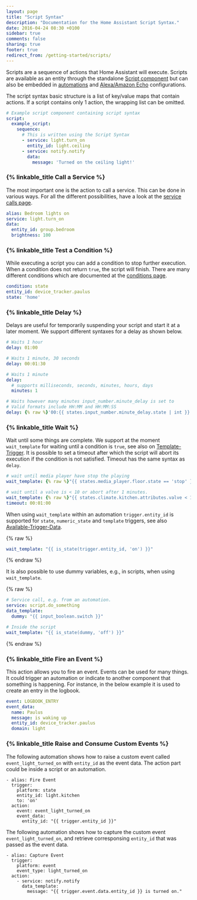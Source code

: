 ```yaml
---
layout: page
title: "Script Syntax"
description: "Documentation for the Home Assistant Script Syntax."
date: 2016-04-24 08:30 +0100
sidebar: true
comments: false
sharing: true
footer: true
redirect_from: /getting-started/scripts/
---
```


Scripts are a sequence of actions that Home Assistant will execute. Scripts are available as an entity through the standalone [Script component] but can also be embedded in [automations] and [Alexa/Amazon Echo] configurations.

The script syntax basic structure is a list of key/value maps that contain actions. If a script contains only 1 action, the wrapping list can be omitted.

```yaml
# Example script component containing script syntax
script:
  example_script:
    sequence:
      # This is written using the Script Syntax
      - service: light.turn_on
        entity_id: light.ceiling
      - service: notify.notify
        data:
          message: 'Turned on the ceiling light!'
```

### {% linkable_title Call a Service %}

The most important one is the action to call a service. This can be done in various ways. For all the different possibilities, have a look at the [service calls page].

```yaml
alias: Bedroom lights on
service: light.turn_on
data:
  entity_id: group.bedroom
  brightness: 100
```

### {% linkable_title Test a Condition %}

While executing a script you can add a condition to stop further execution. When a condition does not return `true`, the script will finish. There are many different conditions which are documented at the [conditions page].

```yaml
condition: state
entity_id: device_tracker.paulus
state: 'home'
```

### {% linkable_title Delay %}

Delays are useful for temporarily suspending your script and start it at a later moment. We support different syntaxes for a delay as shown below.

```yaml
# Waits 1 hour
delay: 01:00
```

```yaml
# Waits 1 minute, 30 seconds
delay: 00:01:30
```

```yaml
# Waits 1 minute
delay:
  # supports milliseconds, seconds, minutes, hours, days
  minutes: 1
```

```yaml
# Waits however many minutes input_number.minute_delay is set to
# Valid formats include HH:MM and HH:MM:SS
delay: {% raw %}'00:{{ states.input_number.minute_delay.state | int }}:00'{% endraw %}
```
### {% linkable_title Wait %}

Wait until some things are complete. We support at the moment `wait_template` for waiting until a condition is `true`, see also on [Template-Trigger](/docs/automation/trigger/#template-trigger). It is possible to set a timeout after which the script will abort its execution if the condition is not satisfied. Timeout has the same syntax as `delay`.

```yaml
# wait until media player have stop the playing
wait_template: {% raw %}"{{ states.media_player.floor.state == 'stop' }}"{% endraw %}
```

```yaml
# wait until a valve is < 10 or abort after 1 minutes.
wait_template: {% raw %}"{{ states.climate.kitchen.attributes.valve < 10 }}"{% endraw %}
timeout: 00:01:00
```

When using `wait_template` within an automation `trigger.entity_id` is supported for `state`, `numeric_state` and `template` triggers, see also [Available-Trigger-Data](/docs/automation/templating/#available-trigger-data).

{% raw %}
```yaml
wait_template: "{{ is_state(trigger.entity_id, 'on') }}"
```
{% endraw %}

It is also possible to use dummy variables, e.g., in scripts, when using `wait_template`.

{% raw %}
```yaml
# Service call, e.g. from an automation.
service: script.do_something
data_template:
  dummy: "{{ input_boolean.switch }}"

# Inside the script
wait_template: "{{ is_state(dummy, 'off') }}"
```
{% endraw %}

### {% linkable_title Fire an Event %}

This action allows you to fire an event. Events can be used for many things. It could trigger an automation or indicate to another component that something is happening. For instance, in the below example it is used to create an entry in the logbook.

```yaml
event: LOGBOOK_ENTRY
event_data:
  name: Paulus
  message: is waking up
  entity_id: device_tracker.paulus
  domain: light
```

### {% linkable_title Raise and Consume Custom Events %}

The following automation shows how to raise a custom event called `event_light_turned_on` with `entity_id` as the event data. The action part could be inside a script or an automation.

```
- alias: Fire Event
  trigger:
    platform: state
    entity_id: light.kitchen
    to: 'on'
  action:
    event: event_light_turned_on
    event_data:
      entity_id: "{{ trigger.entity_id }}"
```

The following automation shows how to capture the custom event `event_light_turned_on`, and retrieve corresponsing `entity_id` that was passed as the event data.

```
- alias: Capture Event
  trigger:
    platform: event
    event_type: light_turned_on
  action:
    - service: notify.notify
      data_template:
        message: "{{ trigger.event.data.entity_id }} is turned on."
```


[Script component]: /components/script/
[automations]: /getting-started/automation-action/
[Alexa/Amazon Echo]: /components/alexa/
[service calls page]: /getting-started/scripts-service-calls/
[conditions page]: /getting-started/scripts-conditions/
